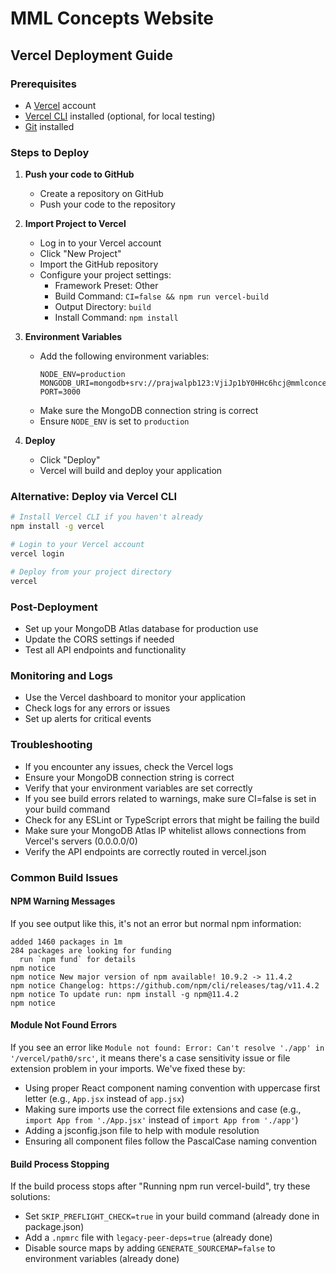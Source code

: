 # MML Concepts Website

## Vercel Deployment Guide

### Prerequisites
- A [Vercel](https://vercel.com) account
- [Vercel CLI](https://vercel.com/cli) installed (optional, for local testing)
- [Git](https://git-scm.com/downloads) installed

### Steps to Deploy

1. **Push your code to GitHub**
   - Create a repository on GitHub
   - Push your code to the repository

2. **Import Project to Vercel**
   - Log in to your Vercel account
   - Click "New Project"
   - Import the GitHub repository
   - Configure your project settings:
     - Framework Preset: Other
     - Build Command: `CI=false && npm run vercel-build`
     - Output Directory: `build`
     - Install Command: `npm install`

3. **Environment Variables**
   - Add the following environment variables:
     ```
     NODE_ENV=production
     MONGODB_URI=mongodb+srv://prajwalpb123:VjiJp1bY0HHc6hcj@mmlconcepts0.n6ub92r.mongodb.net/
     PORT=3000
     ```
   - Make sure the MongoDB connection string is correct
   - Ensure `NODE_ENV` is set to `production`

4. **Deploy**
   - Click "Deploy"
   - Vercel will build and deploy your application

### Alternative: Deploy via Vercel CLI

```bash
# Install Vercel CLI if you haven't already
npm install -g vercel

# Login to your Vercel account
vercel login

# Deploy from your project directory
vercel
```

### Post-Deployment

- Set up your MongoDB Atlas database for production use
- Update the CORS settings if needed
- Test all API endpoints and functionality

### Monitoring and Logs

- Use the Vercel dashboard to monitor your application
- Check logs for any errors or issues
- Set up alerts for critical events

### Troubleshooting

- If you encounter any issues, check the Vercel logs
- Ensure your MongoDB connection string is correct
- Verify that your environment variables are set correctly
- If you see build errors related to warnings, make sure CI=false is set in your build command
- Check for any ESLint or TypeScript errors that might be failing the build
- Make sure your MongoDB Atlas IP whitelist allows connections from Vercel's servers (0.0.0.0/0)
- Verify the API endpoints are correctly routed in vercel.json

### Common Build Issues

#### NPM Warning Messages
If you see output like this, it's not an error but normal npm information:
```
added 1460 packages in 1m
284 packages are looking for funding
  run `npm fund` for details
npm notice
npm notice New major version of npm available! 10.9.2 -> 11.4.2
npm notice Changelog: https://github.com/npm/cli/releases/tag/v11.4.2
npm notice To update run: npm install -g npm@11.4.2
npm notice
```

#### Module Not Found Errors
If you see an error like `Module not found: Error: Can't resolve './app' in '/vercel/path0/src'`, it means there's a case sensitivity issue or file extension problem in your imports. We've fixed these by:
- Using proper React component naming convention with uppercase first letter (e.g., `App.jsx` instead of `app.jsx`)
- Making sure imports use the correct file extensions and case (e.g., `import App from './App.jsx'` instead of `import App from './app'`)
- Adding a jsconfig.json file to help with module resolution
- Ensuring all component files follow the PascalCase naming convention

#### Build Process Stopping
If the build process stops after "Running npm run vercel-build", try these solutions:
- Set `SKIP_PREFLIGHT_CHECK=true` in your build command (already done in package.json)
- Add a `.npmrc` file with `legacy-peer-deps=true` (already done)
- Disable source maps by adding `GENERATE_SOURCEMAP=false` to environment variables (already done)
